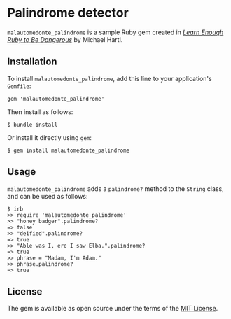 # Palindrome detector

`malautomedonte_palindrome` is a sample Ruby gem created in [*Learn Enough Ruby to Be Dangerous*](https://www.learnenough.com/ruby-tutorial) by Michael Hartl.

## Installation

To install `malautomedonte_palindrome`, add this line to your application's `Gemfile`:

```
gem 'malautomedonte_palindrome'
```

Then install as follows:

```
$ bundle install
```

Or install it directly using `gem`:

```
$ gem install malautomedonte_palindrome
```

## Usage

`malautomedonte_palindrome` adds a `palindrome?` method to the `String` class, and can be used as follows:

```
$ irb
>> require 'malautomedonte_palindrome'
>> "honey badger".palindrome?
=> false
>> "deified".palindrome?
=> true
>> "Able was I, ere I saw Elba.".palindrome?
=> true
>> phrase = "Madam, I'm Adam."
>> phrase.palindrome?
=> true
```

## License

The gem is available as open source under the terms of the [MIT License](https://opensource.org/licenses/MIT).
